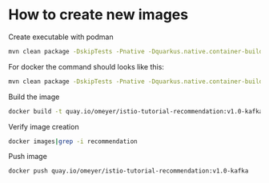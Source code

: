 # How to create new images

Create executable with podman

``` bash
mvn clean package -DskipTests -Pnative -Dquarkus.native.container-build=true -Dquarkus.native.container-runtime=podman
```

For docker the command should looks like this:

``` bash
mvn clean package -DskipTests -Pnative -Dquarkus.native.container-build=true -Dquarkus.native.container-runtime=docker
```

Build the image

``` bash
docker build -t quay.io/omeyer/istio-tutorial-recommendation:v1.0-kafka -f src/main/docker/Dockerfile.native .
```

Verify image creation

``` bash
docker images|grep -i recommendation
```

Push image
``` bash
docker push quay.io/omeyer/istio-tutorial-recommendation:v1.0-kafka
```
